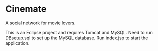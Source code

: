 # Cinemate
A social network for movie lovers.

This is an Eclipse project and requires Tomcat and MySQL.
Need to run DBsetup.sql to set up the MySQL database. 
Run index.jsp to start the application.
